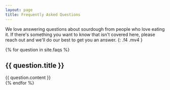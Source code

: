 ```yaml
---
layout: page
title: Frequently Asked Questions
---
```


We love answering questions about sourdough from people who love eating it. If there's something you want to know that isn't covered here, please reach out and we'll do our best to get you an answer.
{: .f4 .mv4 }

{% for question in site.faqs %}
  <div class="mv3 pa3 br3 ba b--light-gray bw2">
    <h2 data-target="toggle-{{ forloop.index }}" class="toggle-heading mt0 mb1 sky"><span class="toggle-icon"></span>{{ question.title }}</h2>
    <div id="toggle-{{ forloop.index }}" class="toggle-content">{{ question.content }}</div>
  </div>
{% endfor %}
